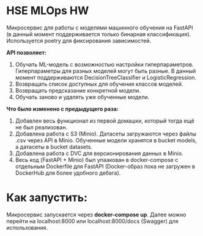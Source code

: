 # HSE MLOps HW

Микросервис для работы с моделями машинного обучения на FastAPI (в данный момент поддерживается только бинарная классификация). Используется poetry для фиксирования зависимостей.

**API позволяет:**
1) Обучать ML-модель с возможностью настройки
гиперпараметров. Гиперпараметры для разных
моделей могут быть разные. В данный момент поддерживаются DecisionTreeClassifier и LogisticRegression.
2) Возвращать список доступных для обучения классов моделей.
3) Возвращать предсказание конкретной модели.
4) Обучать заново и удалять уже обученные модели.

**Что было изменено с предыдущего раза:**

1) Добавлен весь функционал из первой домашки, который тогда ещё не был реализован.
2) Добавлена работа с S3 (Minio). Датасеты загружаются через файлы .csv через API в Minio. 
Обученные модели хранятся в bucket models, а датасеты в bucket datasets. 
3) Добавлена работа с DVC для версионирования данных в Minio.
4) Весь код (FastAPI + Minio) был упаакован в docker-compose с отдельным Dockerfile для FastAPI (Docker-образ пока не загружен в DockerHub для более удобного дебага).

# Как запустить: 

Микросервис запускается через **docker-compose up**.
Далее можно перейти на localhost:8000 или localhost:8000/docs (Swagger) для использования.
